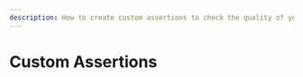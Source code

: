 ```yaml
---
description: How to create custom assertions to check the quality of your data.
---
```


# Custom Assertions

